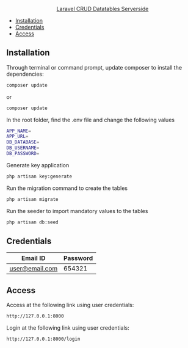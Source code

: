 <p align="center"><a href="https://github.com/dwiksurya/task-project-crud-datatables-serverside">Laravel CRUD Datatables Serverside</a></p>

* [Installation](#Installation)
* [Credentials](#Credentials)
* [Access](#access)

## Installation

Through terminal or command prompt, update composer to install the dependencies:

```sh
composer update
```
or
```sh
composer update
```

In the root folder, find the .env file and change the following values

```sh
APP_NAME=
APP_URL=
DB_DATABASE=
DB_USERNAME=
DB_PASSWORD=
```

Generate key application
```sh
php artisan key:generate
```

Run the migration command to create the tables

```sh
php artisan migrate
```

Run the seeder to import mandatory values to the tables

```sh
php artisan db:seed
```  

## Credentials

|     Email ID    |   Password    |
|    ----------   | ------------- |
|  user@email.com |    654321     |


## Access

Access at the following link using user credentials:

```sh
http://127.0.0.1:8000
```
Login at the following link using user credentials:

```sh
http://127.0.0.1:8000/login
```
